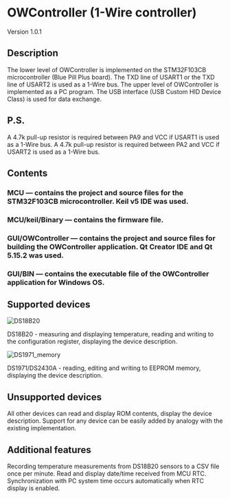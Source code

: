# OWController (1-Wire controller)
Version 1.0.1
## Description
The lower level of OWController is implemented on the STM32F103CB microcontroller (Blue Pill Plus board).
The TXD line of USART1 or the TXD line of USART2 is used as a 1-Wire bus.
The upper level of OWController is implemented as a PC program.
The USB interface (USB Custom HID Device Class) is used for data exchange.
## P.S.
A 4.7k pull-up resistor is required between PA9 and VCC if USART1 is used as a 1-Wire bus.
A 4.7k pull-up resistor is required between PA2 and VCC if USART2 is used as a 1-Wire bus.
## Contents
### MCU — contains the project and source files for the STM32F103CB microcontroller. Keil v5 IDE was used.
### MCU/keil/Binary — contains the firmware file.
### GUI/OWController — contains the project and source files for building the OWController application. Qt Creator IDE and Qt 5.15.2 was used.
### GUI/BIN — contains the executable file of the OWController application for Windows OS.
## Supported devices
![DS18B20](https://github.com/user-attachments/assets/ed8bc947-ffed-4f19-a865-b1b02e74d2a5)

DS18B20 - measuring and displaying temperature, reading and writing to the configuration register, displaying the device description.

![DS1971_memory](https://github.com/user-attachments/assets/cc3b78bf-cfa1-436e-89a5-44c903f55090)

DS1971/DS2430A - reading, editing and writing to EEPROM memory, displaying the device description.
## Unsupported devices
All other devices can read and display ROM contents, display the device description.
Support for any device can be easily added by analogy with the existing implementation.
## Additional features
Recording temperature measurements from DS18B20 sensors to a CSV file once per minute.
Read and display date/time received from MCU RTC. Synchronization with PC system time occurs automatically when RTC display is enabled.

